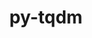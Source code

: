 ---
title: "py-tqdm"
layout: cache
categories: [package, develop]
meta: {"compilers": ["gcc@11.4.0", "gcc@9.4.0", "none"], "num_specs": 126, "num_specs_by_stack": {"e4s": 27, "e4s-neoverse_v1": 12, "e4s-oneapi": 7, "e4s-power": 2, "ml-darwin-aarch64-mps": 20, "ml-linux-aarch64-cpu": 29, "ml-linux-aarch64-cuda": 29, "ml-linux-x86_64-cpu": 29, "ml-linux-x86_64-cuda": 29, "ml-linux-x86_64-rocm": 6, "root": 126}, "oss": ["sequoia", "ubuntu20.04", "ubuntu22.04", "ubuntu24.04"], "platforms": ["darwin", "linux"], "stacks": ["e4s", "e4s-neoverse_v1", "e4s-oneapi", "e4s-power", "ml-darwin-aarch64-mps", "ml-linux-aarch64-cpu", "ml-linux-aarch64-cuda", "ml-linux-x86_64-cpu", "ml-linux-x86_64-cuda", "ml-linux-x86_64-rocm", "root"], "targets": ["aarch64", "neoverse_v1", "ppc64le", "x86_64_v3"], "versions": ["4.65.0", "4.66.3", "4.67.1"]}
spec_details: [{"compiler": "none", "hash": "2kxz7e42pqtkxvcv6kfldqzqljewdb22", "os": "ubuntu24.04", "platform": "linux", "size": "-", "stacks": ["ml-linux-x86_64-cpu", "ml-linux-x86_64-cuda", "root"], "target": "x86_64_v3", "variants": ["build_system=python_pip", "~notebook", "~telegram"], "versions": ["4.67.1"]}, {"compiler": "none", "hash": "2qukssdudwyihzs2pqlsta4igodyrf3f", "os": "ubuntu24.04", "platform": "linux", "size": "-", "stacks": ["ml-linux-aarch64-cpu", "ml-linux-aarch64-cuda", "root"], "target": "aarch64", "variants": ["build_system=python_pip", "~notebook", "~telegram"], "versions": ["4.67.1"]}, {"compiler": "none", "hash": "2wqmj4nf5jwrv3sctgtab3lpdjazatx6", "os": "ubuntu22.04", "platform": "linux", "size": "-", "stacks": ["e4s", "root"], "target": "x86_64_v3", "variants": ["build_system=python_pip", "~notebook", "~telegram"], "versions": ["4.67.1"]}, {"compiler": "gcc@11.4.0", "hash": "32unbakhlczflrobrhl3ts44htmu3ixs", "os": "ubuntu22.04", "platform": "linux", "size": "-", "stacks": ["e4s-neoverse_v1", "root"], "target": "neoverse_v1", "variants": ["build_system=python_pip", "~notebook", "~telegram"], "versions": ["4.66.3"]}, {"compiler": "none", "hash": "34xghnvnkjnm5ptgszslwxiktou6tf7c", "os": "ubuntu22.04", "platform": "linux", "size": "-", "stacks": ["e4s", "root"], "target": "x86_64_v3", "variants": ["build_system=python_pip", "~notebook", "~telegram"], "versions": ["4.67.1"]}, {"compiler": "none", "hash": "3542h4vwyyl477dvb5uxay5x3z667eob", "os": "ubuntu22.04", "platform": "linux", "size": "-", "stacks": ["e4s", "root"], "target": "x86_64_v3", "variants": ["build_system=python_pip", "~notebook", "~telegram"], "versions": ["4.67.1"]}, {"compiler": "none", "hash": "35s6dc5ohbjuj6o2ng2oh3lvayrmbb6e", "os": "ubuntu22.04", "platform": "linux", "size": "-", "stacks": ["e4s", "root"], "target": "x86_64_v3", "variants": ["build_system=python_pip", "~notebook", "~telegram"], "versions": ["4.67.1"]}, {"compiler": "none", "hash": "3cylsrjlduzstmbrx7fu34ev6k2qr5ef", "os": "ubuntu22.04", "platform": "linux", "size": "-", "stacks": ["e4s", "root"], "target": "x86_64_v3", "variants": ["build_system=python_pip", "~notebook", "~telegram"], "versions": ["4.67.1"]}, {"compiler": "none", "hash": "3hlpzjn4wz356q3pnujkuamq4u3r7gne", "os": "ubuntu22.04", "platform": "linux", "size": "-", "stacks": ["e4s-oneapi", "root"], "target": "x86_64_v3", "variants": ["build_system=python_pip", "~notebook", "~telegram"], "versions": ["4.67.1"]}, {"compiler": "none", "hash": "3kzh7jpndnfwgptehqpnxbpgccrepxtx", "os": "ubuntu24.04", "platform": "linux", "size": "-", "stacks": ["ml-linux-aarch64-cpu", "ml-linux-aarch64-cuda", "root"], "target": "aarch64", "variants": ["build_system=python_pip", "~notebook", "~telegram"], "versions": ["4.67.1"]}, {"compiler": "none", "hash": "3q4zpyyvl5cvwm4htp62u5zfmc52mblj", "os": "ubuntu24.04", "platform": "linux", "size": "-", "stacks": ["ml-linux-aarch64-cpu", "ml-linux-aarch64-cuda", "root"], "target": "aarch64", "variants": ["build_system=python_pip", "~notebook", "~telegram"], "versions": ["4.67.1"]}, {"compiler": "none", "hash": "47gbb44woduqbiqiffaanbh4jie4dl2v", "os": "ubuntu22.04", "platform": "linux", "size": "-", "stacks": ["e4s", "root"], "target": "x86_64_v3", "variants": ["build_system=python_pip", "~notebook", "~telegram"], "versions": ["4.67.1"]}, {"compiler": "none", "hash": "4p3cxfrx5t3mcz2majelhcrfunu7bnw6", "os": "ubuntu24.04", "platform": "linux", "size": "-", "stacks": ["ml-linux-x86_64-cpu", "ml-linux-x86_64-cuda", "ml-linux-x86_64-rocm", "root"], "target": "x86_64_v3", "variants": ["build_system=python_pip", "~notebook", "~telegram"], "versions": ["4.67.1"]}, {"compiler": "none", "hash": "4tpjamiboo73gfbvzsc4osfgty67vrk2", "os": "ubuntu24.04", "platform": "linux", "size": "-", "stacks": ["ml-linux-x86_64-cpu", "ml-linux-x86_64-cuda", "root"], "target": "x86_64_v3", "variants": ["build_system=python_pip", "~notebook", "~telegram"], "versions": ["4.67.1"]}, {"compiler": "none", "hash": "5a6feuiaxhkdzz4pe4thmfsby2q56nn7", "os": "ubuntu24.04", "platform": "linux", "size": "-", "stacks": ["ml-linux-aarch64-cpu", "ml-linux-aarch64-cuda", "root"], "target": "aarch64", "variants": ["build_system=python_pip", "~notebook", "~telegram"], "versions": ["4.67.1"]}, {"compiler": "none", "hash": "5lfdbjv543hgobzlxisxhmxtozaqieih", "os": "ubuntu24.04", "platform": "linux", "size": "-", "stacks": ["ml-linux-x86_64-cpu", "ml-linux-x86_64-cuda", "root"], "target": "x86_64_v3", "variants": ["build_system=python_pip", "~notebook", "~telegram"], "versions": ["4.67.1"]}, {"compiler": "none", "hash": "6gb76ehby4mquyc24jegdqiwvrfp35ai", "os": "ubuntu24.04", "platform": "linux", "size": "-", "stacks": ["ml-linux-aarch64-cpu", "ml-linux-aarch64-cuda", "root"], "target": "aarch64", "variants": ["build_system=python_pip", "~notebook", "~telegram"], "versions": ["4.67.1"]}, {"compiler": "none", "hash": "6ra5avddqvznly5hjvqlrxadbl37vjij", "os": "ubuntu22.04", "platform": "linux", "size": "-", "stacks": ["e4s", "root"], "target": "x86_64_v3", "variants": ["build_system=python_pip", "~notebook", "~telegram"], "versions": ["4.67.1"]}, {"compiler": "none", "hash": "6to3lumoowrn3zotu23rzlmvrrzjqp65", "os": "ubuntu24.04", "platform": "linux", "size": "-", "stacks": ["ml-linux-x86_64-cpu", "ml-linux-x86_64-cuda", "root"], "target": "x86_64_v3", "variants": ["build_system=python_pip", "~notebook", "~telegram"], "versions": ["4.67.1"]}, {"compiler": "none", "hash": "6zgox5oo335hhsgtx5omub7ok4ym5bt3", "os": "ubuntu24.04", "platform": "linux", "size": "-", "stacks": ["ml-linux-x86_64-cpu", "ml-linux-x86_64-cuda", "root"], "target": "x86_64_v3", "variants": ["build_system=python_pip", "~notebook", "~telegram"], "versions": ["4.67.1"]}, {"compiler": "none", "hash": "74gp6kuyjfmvcn43goljwmlj4gqfns3t", "os": "ubuntu24.04", "platform": "linux", "size": "-", "stacks": ["ml-linux-x86_64-cpu", "ml-linux-x86_64-cuda", "root"], "target": "x86_64_v3", "variants": ["build_system=python_pip", "~notebook", "~telegram"], "versions": ["4.67.1"]}, {"compiler": "gcc@11.4.0", "hash": "7ohjar5jwvyv3aa6a2ja42kygmwfggeg", "os": "ubuntu22.04", "platform": "linux", "size": "-", "stacks": ["e4s-neoverse_v1", "root"], "target": "neoverse_v1", "variants": ["build_system=python_pip", "~notebook", "~telegram"], "versions": ["4.66.3"]}, {"compiler": "none", "hash": "7w64srpcwy2yacbh4fw53pb3lbe7pq7p", "os": "ubuntu22.04", "platform": "linux", "size": "-", "stacks": ["e4s", "root"], "target": "x86_64_v3", "variants": ["build_system=python_pip", "~notebook", "~telegram"], "versions": ["4.67.1"]}, {"compiler": "none", "hash": "7zr64yww3yuox4gc6xnxfwulrrk6pxj2", "os": "ubuntu24.04", "platform": "linux", "size": "-", "stacks": ["ml-linux-aarch64-cpu", "ml-linux-aarch64-cuda", "root"], "target": "aarch64", "variants": ["build_system=python_pip", "~notebook", "~telegram"], "versions": ["4.67.1"]}, {"compiler": "none", "hash": "aagwts4jgxxja4gqwnbgzc46upplkjax", "os": "ubuntu24.04", "platform": "linux", "size": "-", "stacks": ["ml-linux-aarch64-cpu", "ml-linux-aarch64-cuda", "root"], "target": "aarch64", "variants": ["build_system=python_pip", "~notebook", "~telegram"], "versions": ["4.67.1"]}, {"compiler": "none", "hash": "alm3js47mxjuztfl3uaocxej3jkwg6pv", "os": "ubuntu24.04", "platform": "linux", "size": "-", "stacks": ["ml-linux-aarch64-cpu", "ml-linux-aarch64-cuda", "root"], "target": "aarch64", "variants": ["build_system=python_pip", "~notebook", "~telegram"], "versions": ["4.67.1"]}, {"compiler": "none", "hash": "apmf5ykmexsyethcncirtzgnk2hyny3x", "os": "ubuntu24.04", "platform": "linux", "size": "-", "stacks": ["ml-linux-aarch64-cpu", "ml-linux-aarch64-cuda", "root"], "target": "aarch64", "variants": ["build_system=python_pip", "~notebook", "~telegram"], "versions": ["4.67.1"]}, {"compiler": "none", "hash": "apwypkko47s6czjn5kc4cptsjemunmje", "os": "ubuntu24.04", "platform": "linux", "size": "-", "stacks": ["ml-linux-aarch64-cpu", "ml-linux-aarch64-cuda", "root"], "target": "aarch64", "variants": ["build_system=python_pip", "~notebook", "~telegram"], "versions": ["4.67.1"]}, {"compiler": "none", "hash": "ayq2cmlwlp44fl2iqqnmlvdibn2jzjzp", "os": "ubuntu22.04", "platform": "linux", "size": "-", "stacks": ["e4s-oneapi", "root"], "target": "x86_64_v3", "variants": ["build_system=python_pip", "~notebook", "~telegram"], "versions": ["4.67.1"]}, {"compiler": "none", "hash": "b225pu4vv2bhsbkbgi7cpl7znpmrdank", "os": "sequoia", "platform": "darwin", "size": "-", "stacks": ["ml-darwin-aarch64-mps", "root"], "target": "aarch64", "variants": ["build_system=python_pip", "~notebook", "~telegram"], "versions": ["4.67.1"]}, {"compiler": "none", "hash": "b6vkcm6wqbw3lutik3jd2jamjfvnmmwd", "os": "sequoia", "platform": "darwin", "size": "-", "stacks": ["ml-darwin-aarch64-mps", "root"], "target": "aarch64", "variants": ["build_system=python_pip", "~notebook", "~telegram"], "versions": ["4.67.1"]}, {"compiler": "none", "hash": "bk5djyx7qxclmb5awjrbadk6qpjczgzd", "os": "ubuntu22.04", "platform": "linux", "size": "-", "stacks": ["e4s-oneapi", "root"], "target": "x86_64_v3", "variants": ["build_system=python_pip", "~notebook", "~telegram"], "versions": ["4.67.1"]}, {"compiler": "none", "hash": "bkjblwezg52w2pbzhvwkeexxz5uyjz3b", "os": "ubuntu24.04", "platform": "linux", "size": "-", "stacks": ["ml-linux-x86_64-cpu", "ml-linux-x86_64-cuda", "ml-linux-x86_64-rocm", "root"], "target": "x86_64_v3", "variants": ["build_system=python_pip", "~notebook", "~telegram"], "versions": ["4.67.1"]}, {"compiler": "none", "hash": "bnnzwleiky7i6bk647bub7f57or5rue2", "os": "ubuntu22.04", "platform": "linux", "size": "-", "stacks": ["e4s-oneapi", "root"], "target": "x86_64_v3", "variants": ["build_system=python_pip", "~notebook", "~telegram"], "versions": ["4.67.1"]}, {"compiler": "none", "hash": "boaq7u4eqmmy2oxnggzagble7i6nqfzh", "os": "ubuntu24.04", "platform": "linux", "size": "-", "stacks": ["ml-linux-aarch64-cpu", "ml-linux-aarch64-cuda", "root"], "target": "aarch64", "variants": ["build_system=python_pip", "~notebook", "~telegram"], "versions": ["4.67.1"]}, {"compiler": "none", "hash": "c7yekhuxp3gjon3iejargaovcy75wkxc", "os": "sequoia", "platform": "darwin", "size": "-", "stacks": ["ml-darwin-aarch64-mps", "root"], "target": "aarch64", "variants": ["build_system=python_pip", "~notebook", "~telegram"], "versions": ["4.67.1"]}, {"compiler": "none", "hash": "caaap3p7xkt5nwdd5e35ukh2rlqvcf2d", "os": "ubuntu24.04", "platform": "linux", "size": "-", "stacks": ["ml-linux-x86_64-cpu", "ml-linux-x86_64-cuda", "root"], "target": "x86_64_v3", "variants": ["build_system=python_pip", "~notebook", "~telegram"], "versions": ["4.67.1"]}, {"compiler": "none", "hash": "cv5hkvqhc6dy4d6q5bp6tvg3uzpnwifs", "os": "ubuntu22.04", "platform": "linux", "size": "-", "stacks": ["e4s", "root"], "target": "x86_64_v3", "variants": ["build_system=python_pip", "~notebook", "~telegram"], "versions": ["4.67.1"]}, {"compiler": "none", "hash": "dbhktyeqojf4zavutkjavoeaqwjcy4xe", "os": "ubuntu24.04", "platform": "linux", "size": "-", "stacks": ["ml-linux-aarch64-cpu", "ml-linux-aarch64-cuda", "root"], "target": "aarch64", "variants": ["build_system=python_pip", "~notebook", "~telegram"], "versions": ["4.67.1"]}, {"compiler": "none", "hash": "dlivcln6ffbgshxccnh6cgrvmejdja5s", "os": "ubuntu22.04", "platform": "linux", "size": "-", "stacks": ["e4s-oneapi", "root"], "target": "x86_64_v3", "variants": ["build_system=python_pip", "~notebook", "~telegram"], "versions": ["4.67.1"]}, {"compiler": "none", "hash": "dpp3xyq6w26k5ltchddnixgbhaeelbya", "os": "ubuntu24.04", "platform": "linux", "size": "-", "stacks": ["ml-linux-x86_64-cpu", "ml-linux-x86_64-cuda", "root"], "target": "x86_64_v3", "variants": ["build_system=python_pip", "~notebook", "~telegram"], "versions": ["4.67.1"]}, {"compiler": "none", "hash": "duff5jimjp75jqlzicd7wjzkqxjncigy", "os": "ubuntu24.04", "platform": "linux", "size": "-", "stacks": ["ml-linux-x86_64-cpu", "ml-linux-x86_64-cuda", "root"], "target": "x86_64_v3", "variants": ["build_system=python_pip", "~notebook", "~telegram"], "versions": ["4.67.1"]}, {"compiler": "none", "hash": "eccuamfgm2q4eaa7cwh2qpzdun7eiivo", "os": "sequoia", "platform": "darwin", "size": "-", "stacks": ["ml-darwin-aarch64-mps", "root"], "target": "aarch64", "variants": ["build_system=python_pip", "~notebook", "~telegram"], "versions": ["4.67.1"]}, {"compiler": "none", "hash": "eipjkbntalblqm6ke37ujgg3hdh7iv2v", "os": "ubuntu24.04", "platform": "linux", "size": "-", "stacks": ["ml-linux-x86_64-cpu", "ml-linux-x86_64-cuda", "root"], "target": "x86_64_v3", "variants": ["build_system=python_pip", "~notebook", "~telegram"], "versions": ["4.67.1"]}, {"compiler": "none", "hash": "fbgnykd635zyunrab4cn6tebajqaixrs", "os": "ubuntu24.04", "platform": "linux", "size": "-", "stacks": ["ml-linux-aarch64-cpu", "ml-linux-aarch64-cuda", "root"], "target": "aarch64", "variants": ["build_system=python_pip", "~notebook", "~telegram"], "versions": ["4.67.1"]}, {"compiler": "none", "hash": "ffr6h7c4ruow3blehnd7hpyzaf3vhxp2", "os": "ubuntu24.04", "platform": "linux", "size": "-", "stacks": ["ml-linux-aarch64-cpu", "ml-linux-aarch64-cuda", "root"], "target": "aarch64", "variants": ["build_system=python_pip", "~notebook", "~telegram"], "versions": ["4.67.1"]}, {"compiler": "none", "hash": "fgfmuztldk5enact5tyhsuqhibcmmpo2", "os": "ubuntu24.04", "platform": "linux", "size": "-", "stacks": ["ml-linux-aarch64-cpu", "ml-linux-aarch64-cuda", "root"], "target": "aarch64", "variants": ["build_system=python_pip", "~notebook", "~telegram"], "versions": ["4.67.1"]}, {"compiler": "none", "hash": "fiwa2ku3f7uqwp6ipwcd2xenn5xbimlr", "os": "sequoia", "platform": "darwin", "size": "-", "stacks": ["ml-darwin-aarch64-mps", "root"], "target": "aarch64", "variants": ["build_system=python_pip", "~notebook", "~telegram"], "versions": ["4.67.1"]}, {"compiler": "none", "hash": "fyuk3vkxgzzh3np6drlo2t7lp7cpfk7y", "os": "sequoia", "platform": "darwin", "size": "-", "stacks": ["ml-darwin-aarch64-mps", "root"], "target": "aarch64", "variants": ["build_system=python_pip", "~notebook", "~telegram"], "versions": ["4.67.1"]}, {"compiler": "none", "hash": "gcic5yzdepnw7u654xt4loggvug2u2pq", "os": "ubuntu22.04", "platform": "linux", "size": "-", "stacks": ["e4s", "root"], "target": "x86_64_v3", "variants": ["build_system=python_pip", "~notebook", "~telegram"], "versions": ["4.67.1"]}, {"compiler": "none", "hash": "gi5j2yqsjaarjb5xshb6emmuvhjl2rxj", "os": "ubuntu22.04", "platform": "linux", "size": "-", "stacks": ["e4s", "root"], "target": "x86_64_v3", "variants": ["build_system=python_pip", "~notebook", "~telegram"], "versions": ["4.67.1"]}, {"compiler": "none", "hash": "gnyiykm6vdsjzp5r7l2nlcvhbl4bcjri", "os": "ubuntu24.04", "platform": "linux", "size": "-", "stacks": ["ml-linux-x86_64-cpu", "ml-linux-x86_64-cuda", "root"], "target": "x86_64_v3", "variants": ["build_system=python_pip", "~notebook", "~telegram"], "versions": ["4.67.1"]}, {"compiler": "none", "hash": "gsopiicllzxiyhjtbimldsb3xacsukwj", "os": "ubuntu22.04", "platform": "linux", "size": "-", "stacks": ["e4s", "root"], "target": "x86_64_v3", "variants": ["build_system=python_pip", "~notebook", "~telegram"], "versions": ["4.67.1"]}, {"compiler": "none", "hash": "gwiqwazgcfrwj2zk3pshedit5qbfxwdu", "os": "ubuntu24.04", "platform": "linux", "size": "-", "stacks": ["ml-linux-x86_64-cpu", "ml-linux-x86_64-cuda", "root"], "target": "x86_64_v3", "variants": ["build_system=python_pip", "~notebook", "~telegram"], "versions": ["4.67.1"]}, {"compiler": "none", "hash": "gyfacnjvsvstjkos5hxyimquahsao5a6", "os": "ubuntu24.04", "platform": "linux", "size": "-", "stacks": ["ml-linux-x86_64-cpu", "ml-linux-x86_64-cuda", "root"], "target": "x86_64_v3", "variants": ["build_system=python_pip", "~notebook", "~telegram"], "versions": ["4.67.1"]}, {"compiler": "none", "hash": "gyyd6e6rz5lwweosvkhkljxth7pjmsy6", "os": "ubuntu24.04", "platform": "linux", "size": "-", "stacks": ["ml-linux-aarch64-cpu", "ml-linux-aarch64-cuda", "root"], "target": "aarch64", "variants": ["build_system=python_pip", "~notebook", "~telegram"], "versions": ["4.67.1"]}, {"compiler": "gcc@11.4.0", "hash": "h557kdkb4tuqfqlz6s7hj2kmmvrl3ri3", "os": "ubuntu22.04", "platform": "linux", "size": "-", "stacks": ["e4s-neoverse_v1", "root"], "target": "neoverse_v1", "variants": ["build_system=python_pip", "~notebook", "~telegram"], "versions": ["4.66.3"]}, {"compiler": "none", "hash": "hc2ifnnzqfgu6lmlepfjw6z7qnodxmc7", "os": "ubuntu24.04", "platform": "linux", "size": "-", "stacks": ["ml-linux-x86_64-cpu", "ml-linux-x86_64-cuda", "ml-linux-x86_64-rocm", "root"], "target": "x86_64_v3", "variants": ["build_system=python_pip", "~notebook", "~telegram"], "versions": ["4.67.1"]}, {"compiler": "none", "hash": "hdti7sxt74tty5dri34fecncv5cr52y4", "os": "ubuntu22.04", "platform": "linux", "size": "-", "stacks": ["e4s", "root"], "target": "x86_64_v3", "variants": ["build_system=python_pip", "~notebook", "~telegram"], "versions": ["4.67.1"]}, {"compiler": "none", "hash": "hh6gsay7cw6hgn3m55j2mggyx4dp6cuf", "os": "ubuntu24.04", "platform": "linux", "size": "-", "stacks": ["ml-linux-aarch64-cpu", "ml-linux-aarch64-cuda", "root"], "target": "aarch64", "variants": ["build_system=python_pip", "~notebook", "~telegram"], "versions": ["4.67.1"]}, {"compiler": "gcc@11.4.0", "hash": "ht72pmo54z2g2hm6dz7zjjl3twcfl2ou", "os": "ubuntu22.04", "platform": "linux", "size": "-", "stacks": ["e4s-neoverse_v1", "root"], "target": "neoverse_v1", "variants": ["build_system=python_pip", "~notebook", "~telegram"], "versions": ["4.66.3"]}, {"compiler": "none", "hash": "huu7xrhv4wfdl5qe3u345ideu4nohek4", "os": "ubuntu24.04", "platform": "linux", "size": "-", "stacks": ["ml-linux-aarch64-cpu", "ml-linux-aarch64-cuda", "root"], "target": "aarch64", "variants": ["build_system=python_pip", "~notebook", "~telegram"], "versions": ["4.67.1"]}, {"compiler": "gcc@9.4.0", "hash": "i7ylwkmukhzuxq6qn47ai4u4c2srvolg", "os": "ubuntu20.04", "platform": "linux", "size": "-", "stacks": ["e4s-power", "root"], "target": "ppc64le", "variants": ["build_system=python_pip", "~notebook", "~telegram"], "versions": ["4.66.3"]}, {"compiler": "none", "hash": "ibfep6sg4jrnbcgu6b2oti3gzszlyiph", "os": "ubuntu22.04", "platform": "linux", "size": "-", "stacks": ["e4s", "root"], "target": "x86_64_v3", "variants": ["build_system=python_pip", "~notebook", "~telegram"], "versions": ["4.67.1"]}, {"compiler": "none", "hash": "j3zslcxqlitfoje5jropzhnjdpck6bjl", "os": "ubuntu24.04", "platform": "linux", "size": "-", "stacks": ["ml-linux-x86_64-cpu", "ml-linux-x86_64-cuda", "root"], "target": "x86_64_v3", "variants": ["build_system=python_pip", "~notebook", "~telegram"], "versions": ["4.67.1"]}, {"compiler": "none", "hash": "jbu3lfyrg6byvzkikat3a36ibiot3hhf", "os": "ubuntu24.04", "platform": "linux", "size": "-", "stacks": ["ml-linux-x86_64-cpu", "ml-linux-x86_64-cuda", "root"], "target": "x86_64_v3", "variants": ["build_system=python_pip", "~notebook", "~telegram"], "versions": ["4.67.1"]}, {"compiler": "none", "hash": "jphtznmmoqibohq52oqfkwcijqgakqhi", "os": "sequoia", "platform": "darwin", "size": "-", "stacks": ["ml-darwin-aarch64-mps", "root"], "target": "aarch64", "variants": ["build_system=python_pip", "~notebook", "~telegram"], "versions": ["4.67.1"]}, {"compiler": "none", "hash": "jrqmnim5cosu3mmko6zeunhfzkcqj3ai", "os": "ubuntu22.04", "platform": "linux", "size": "-", "stacks": ["e4s", "root"], "target": "x86_64_v3", "variants": ["build_system=python_pip", "~notebook", "~telegram"], "versions": ["4.67.1"]}, {"compiler": "none", "hash": "jsmllcb6njvfvx2gdsbacue4wfvrgokv", "os": "ubuntu24.04", "platform": "linux", "size": "-", "stacks": ["ml-linux-aarch64-cpu", "ml-linux-aarch64-cuda", "root"], "target": "aarch64", "variants": ["build_system=python_pip", "~notebook", "~telegram"], "versions": ["4.67.1"]}, {"compiler": "none", "hash": "jtfjgvqdircui4inva7fl54s2p7seeeu", "os": "sequoia", "platform": "darwin", "size": "-", "stacks": ["ml-darwin-aarch64-mps", "root"], "target": "aarch64", "variants": ["build_system=python_pip", "~notebook", "~telegram"], "versions": ["4.67.1"]}, {"compiler": "none", "hash": "jtshclh6kbgb5k3ywgx24azk3647j7pi", "os": "ubuntu24.04", "platform": "linux", "size": "-", "stacks": ["ml-linux-x86_64-cpu", "ml-linux-x86_64-cuda", "root"], "target": "x86_64_v3", "variants": ["build_system=python_pip", "~notebook", "~telegram"], "versions": ["4.67.1"]}, {"compiler": "gcc@11.4.0", "hash": "juiymkzy6twfvrpcp2dagtfapf3ay7zc", "os": "ubuntu22.04", "platform": "linux", "size": "-", "stacks": ["e4s-neoverse_v1", "root"], "target": "neoverse_v1", "variants": ["build_system=python_pip", "~notebook", "~telegram"], "versions": ["4.66.3"]}, {"compiler": "none", "hash": "jvy7woe3gyzls4ewbc752oqkh3ios4u3", "os": "ubuntu24.04", "platform": "linux", "size": "-", "stacks": ["ml-linux-aarch64-cpu", "ml-linux-aarch64-cuda", "root"], "target": "aarch64", "variants": ["build_system=python_pip", "~notebook", "~telegram"], "versions": ["4.67.1"]}, {"compiler": "none", "hash": "k462auqufddwv5ghcubskhlwhzbodxpi", "os": "sequoia", "platform": "darwin", "size": "-", "stacks": ["ml-darwin-aarch64-mps", "root"], "target": "aarch64", "variants": ["build_system=python_pip", "~notebook", "~telegram"], "versions": ["4.67.1"]}, {"compiler": "none", "hash": "kif6tmx3d3of5jrced3a5bue5yoxqgph", "os": "ubuntu24.04", "platform": "linux", "size": "-", "stacks": ["ml-linux-x86_64-cpu", "ml-linux-x86_64-cuda", "root"], "target": "x86_64_v3", "variants": ["build_system=python_pip", "~notebook", "~telegram"], "versions": ["4.67.1"]}, {"compiler": "none", "hash": "kofdgjdx5cwnv4k3f647hdz3wcim3pjz", "os": "ubuntu22.04", "platform": "linux", "size": "-", "stacks": ["e4s", "root"], "target": "x86_64_v3", "variants": ["build_system=python_pip", "~notebook", "~telegram"], "versions": ["4.65.0"]}, {"compiler": "none", "hash": "krajsfd3yg6klvxcro4tntnoa44kmemx", "os": "ubuntu22.04", "platform": "linux", "size": "-", "stacks": ["e4s", "root"], "target": "x86_64_v3", "variants": ["build_system=python_pip", "~notebook", "~telegram"], "versions": ["4.67.1"]}, {"compiler": "none", "hash": "ldddjuk76afvizdpjsfgqe63qx2byirf", "os": "ubuntu24.04", "platform": "linux", "size": "-", "stacks": ["ml-linux-aarch64-cpu", "ml-linux-aarch64-cuda", "root"], "target": "aarch64", "variants": ["build_system=python_pip", "~notebook", "~telegram"], "versions": ["4.67.1"]}, {"compiler": "none", "hash": "lewxsldceslsqt2ojr42h4qb3dug5t5t", "os": "ubuntu22.04", "platform": "linux", "size": "-", "stacks": ["e4s-oneapi", "root"], "target": "x86_64_v3", "variants": ["build_system=python_pip", "~notebook", "~telegram"], "versions": ["4.67.1"]}, {"compiler": "none", "hash": "li5o3mwosbrbnjxdryzm2xnznvkjmvce", "os": "ubuntu24.04", "platform": "linux", "size": "-", "stacks": ["ml-linux-x86_64-cpu", "ml-linux-x86_64-cuda", "root"], "target": "x86_64_v3", "variants": ["build_system=python_pip", "~notebook", "~telegram"], "versions": ["4.67.1"]}, {"compiler": "none", "hash": "m2mj52ye4tpid7gbfbw4zhwrtsip4esv", "os": "sequoia", "platform": "darwin", "size": "-", "stacks": ["ml-darwin-aarch64-mps", "root"], "target": "aarch64", "variants": ["build_system=python_pip", "~notebook", "~telegram"], "versions": ["4.67.1"]}, {"compiler": "none", "hash": "mcmtvy3in3jph6blspvvyict65swmqi2", "os": "ubuntu24.04", "platform": "linux", "size": "-", "stacks": ["ml-linux-aarch64-cpu", "ml-linux-aarch64-cuda", "root"], "target": "aarch64", "variants": ["build_system=python_pip", "~notebook", "~telegram"], "versions": ["4.67.1"]}, {"compiler": "none", "hash": "n3vku3vlzxnasequaieefs5vmna6gdkk", "os": "sequoia", "platform": "darwin", "size": "-", "stacks": ["ml-darwin-aarch64-mps", "root"], "target": "aarch64", "variants": ["build_system=python_pip", "~notebook", "~telegram"], "versions": ["4.67.1"]}, {"compiler": "none", "hash": "nmy2ixmzbzbijqsiuzjlgg5kqrslrp6k", "os": "sequoia", "platform": "darwin", "size": "-", "stacks": ["ml-darwin-aarch64-mps", "root"], "target": "aarch64", "variants": ["build_system=python_pip", "~notebook", "~telegram"], "versions": ["4.67.1"]}, {"compiler": "none", "hash": "nvern4dnb5ixnskp7mion23ttbygbcvt", "os": "ubuntu22.04", "platform": "linux", "size": "-", "stacks": ["e4s-oneapi", "root"], "target": "x86_64_v3", "variants": ["build_system=python_pip", "~notebook", "~telegram"], "versions": ["4.67.1"]}, {"compiler": "none", "hash": "ny22g7xvf4cvql56i5dilfnv4c4fvmq4", "os": "ubuntu24.04", "platform": "linux", "size": "-", "stacks": ["ml-linux-x86_64-cpu", "ml-linux-x86_64-cuda", "ml-linux-x86_64-rocm", "root"], "target": "x86_64_v3", "variants": ["build_system=python_pip", "~notebook", "~telegram"], "versions": ["4.67.1"]}, {"compiler": "none", "hash": "o5irnmr72ycnnboz6ctbpu6e533btnvm", "os": "sequoia", "platform": "darwin", "size": "-", "stacks": ["ml-darwin-aarch64-mps", "root"], "target": "aarch64", "variants": ["build_system=python_pip", "~notebook", "~telegram"], "versions": ["4.67.1"]}, {"compiler": "none", "hash": "ovxskcfvdhka7jiw66ukdp2ohjr6xlkm", "os": "ubuntu24.04", "platform": "linux", "size": "-", "stacks": ["ml-linux-aarch64-cpu", "ml-linux-aarch64-cuda", "root"], "target": "aarch64", "variants": ["build_system=python_pip", "~notebook", "~telegram"], "versions": ["4.67.1"]}, {"compiler": "none", "hash": "p3phrbcdphv26hve2wcqcciityumtzp4", "os": "ubuntu22.04", "platform": "linux", "size": "-", "stacks": ["e4s", "root"], "target": "x86_64_v3", "variants": ["build_system=python_pip", "~notebook", "~telegram"], "versions": ["4.67.1"]}, {"compiler": "none", "hash": "p463ft74z2n7rv7hoxzvpw5bueu33nzf", "os": "ubuntu22.04", "platform": "linux", "size": "-", "stacks": ["e4s", "root"], "target": "x86_64_v3", "variants": ["build_system=python_pip", "~notebook", "~telegram"], "versions": ["4.67.1"]}, {"compiler": "none", "hash": "p4xwnoxd6gvvfuimlgueixujlgxlrodd", "os": "ubuntu24.04", "platform": "linux", "size": "-", "stacks": ["ml-linux-x86_64-cpu", "ml-linux-x86_64-cuda", "root"], "target": "x86_64_v3", "variants": ["build_system=python_pip", "~notebook", "~telegram"], "versions": ["4.67.1"]}, {"compiler": "gcc@11.4.0", "hash": "pnizjd2lwghmefvnr637v6rbjgholvut", "os": "ubuntu22.04", "platform": "linux", "size": "-", "stacks": ["e4s-neoverse_v1", "root"], "target": "neoverse_v1", "variants": ["build_system=python_pip", "~notebook", "~telegram"], "versions": ["4.66.3"]}, {"compiler": "gcc@9.4.0", "hash": "pszprl77e37g4ldm76pl3pqfyp6drq66", "os": "ubuntu20.04", "platform": "linux", "size": "-", "stacks": ["e4s-power", "root"], "target": "ppc64le", "variants": ["build_system=python_pip", "~notebook", "~telegram"], "versions": ["4.66.3"]}, {"compiler": "gcc@11.4.0", "hash": "ptruxjmpu5jaywhgrpcnomhvvvxqdnc5", "os": "ubuntu22.04", "platform": "linux", "size": "-", "stacks": ["e4s-neoverse_v1", "root"], "target": "neoverse_v1", "variants": ["build_system=python_pip", "~notebook", "~telegram"], "versions": ["4.66.3"]}, {"compiler": "none", "hash": "qc6weyp6ydo4r5lvex7rrakefng4awj3", "os": "ubuntu22.04", "platform": "linux", "size": "-", "stacks": ["e4s", "root"], "target": "x86_64_v3", "variants": ["build_system=python_pip", "~notebook", "~telegram"], "versions": ["4.67.1"]}, {"compiler": "none", "hash": "qncbhn72ogupm63bln6pvojkrgxwmisu", "os": "ubuntu22.04", "platform": "linux", "size": "-", "stacks": ["e4s", "root"], "target": "x86_64_v3", "variants": ["build_system=python_pip", "~notebook", "~telegram"], "versions": ["4.67.1"]}, {"compiler": "none", "hash": "qsonn6zxrsdjuiqvjgezfrb4quutb3vf", "os": "ubuntu22.04", "platform": "linux", "size": "-", "stacks": ["e4s", "root"], "target": "x86_64_v3", "variants": ["build_system=python_pip", "~notebook", "~telegram"], "versions": ["4.67.1"]}, {"compiler": "gcc@11.4.0", "hash": "r5gxubq2xju3fhai2yrodhnlaxpods3r", "os": "ubuntu22.04", "platform": "linux", "size": "-", "stacks": ["e4s-neoverse_v1", "root"], "target": "neoverse_v1", "variants": ["build_system=python_pip", "~notebook", "~telegram"], "versions": ["4.66.3"]}, {"compiler": "gcc@11.4.0", "hash": "ral2wjwgib3vh6qtf4hi3jl5l42ns5t7", "os": "ubuntu22.04", "platform": "linux", "size": "-", "stacks": ["e4s-neoverse_v1", "root"], "target": "neoverse_v1", "variants": ["build_system=python_pip", "~notebook", "~telegram"], "versions": ["4.66.3"]}, {"compiler": "none", "hash": "rbeqeufro67lu3addj5l2bt7ixwd5bau", "os": "ubuntu22.04", "platform": "linux", "size": "-", "stacks": ["e4s", "root"], "target": "x86_64_v3", "variants": ["build_system=python_pip", "~notebook", "~telegram"], "versions": ["4.67.1"]}, {"compiler": "none", "hash": "sb3mjvhtsl2ilfqmlbrhxe4wameg4uli", "os": "sequoia", "platform": "darwin", "size": "-", "stacks": ["ml-darwin-aarch64-mps", "root"], "target": "aarch64", "variants": ["build_system=python_pip", "~notebook", "~telegram"], "versions": ["4.67.1"]}, {"compiler": "gcc@11.4.0", "hash": "sgewtydxzhf6kknbzajwbiat5cy366zm", "os": "ubuntu22.04", "platform": "linux", "size": "-", "stacks": ["e4s-neoverse_v1", "root"], "target": "neoverse_v1", "variants": ["build_system=python_pip", "~notebook", "~telegram"], "versions": ["4.66.3"]}, {"compiler": "none", "hash": "shrooknrw7gognmrwrn3kqmrqfmnjth5", "os": "ubuntu24.04", "platform": "linux", "size": "-", "stacks": ["ml-linux-aarch64-cpu", "ml-linux-aarch64-cuda", "root"], "target": "aarch64", "variants": ["build_system=python_pip", "~notebook", "~telegram"], "versions": ["4.67.1"]}, {"compiler": "none", "hash": "spitgovna3aq7kdjr42suu3shskn2w32", "os": "ubuntu22.04", "platform": "linux", "size": "-", "stacks": ["e4s", "root"], "target": "x86_64_v3", "variants": ["build_system=python_pip", "~notebook", "~telegram"], "versions": ["4.67.1"]}, {"compiler": "none", "hash": "sxetb5z5rywxp67bvtmpv4a4vywko2b7", "os": "sequoia", "platform": "darwin", "size": "-", "stacks": ["ml-darwin-aarch64-mps", "root"], "target": "aarch64", "variants": ["build_system=python_pip", "~notebook", "~telegram"], "versions": ["4.67.1"]}, {"compiler": "none", "hash": "tbcpomwqy3jqc3er723yolq3xoa3a7h5", "os": "ubuntu22.04", "platform": "linux", "size": "-", "stacks": ["e4s", "root"], "target": "x86_64_v3", "variants": ["build_system=python_pip", "~notebook", "~telegram"], "versions": ["4.67.1"]}, {"compiler": "none", "hash": "tsvwtomeecjyjzk3hlcabxgnpeght4f6", "os": "sequoia", "platform": "darwin", "size": "-", "stacks": ["ml-darwin-aarch64-mps", "root"], "target": "aarch64", "variants": ["build_system=python_pip", "~notebook", "~telegram"], "versions": ["4.67.1"]}, {"compiler": "none", "hash": "tu6zpfgygtxpifx77rmoxnkr5eq5xgqd", "os": "ubuntu24.04", "platform": "linux", "size": "-", "stacks": ["ml-linux-x86_64-cpu", "ml-linux-x86_64-cuda", "ml-linux-x86_64-rocm", "root"], "target": "x86_64_v3", "variants": ["build_system=python_pip", "~notebook", "~telegram"], "versions": ["4.67.1"]}, {"compiler": "none", "hash": "uhtjqmovivjvwf3cbwosq73k7mnyhtmw", "os": "ubuntu24.04", "platform": "linux", "size": "-", "stacks": ["ml-linux-x86_64-cpu", "ml-linux-x86_64-cuda", "root"], "target": "x86_64_v3", "variants": ["build_system=python_pip", "~notebook", "~telegram"], "versions": ["4.67.1"]}, {"compiler": "none", "hash": "uvw3envo6paka56drr7h56uzchuheq3y", "os": "ubuntu24.04", "platform": "linux", "size": "-", "stacks": ["ml-linux-x86_64-cpu", "ml-linux-x86_64-cuda", "root"], "target": "x86_64_v3", "variants": ["build_system=python_pip", "~notebook", "~telegram"], "versions": ["4.67.1"]}, {"compiler": "none", "hash": "vterjcwnkzurcdwhamllhy53b4uicru4", "os": "sequoia", "platform": "darwin", "size": "-", "stacks": ["ml-darwin-aarch64-mps", "root"], "target": "aarch64", "variants": ["build_system=python_pip", "~notebook", "~telegram"], "versions": ["4.67.1"]}, {"compiler": "none", "hash": "vzvdpjazcrg4lvoih2itzes2zlwcbia7", "os": "ubuntu24.04", "platform": "linux", "size": "-", "stacks": ["ml-linux-x86_64-cpu", "ml-linux-x86_64-cuda", "root"], "target": "x86_64_v3", "variants": ["build_system=python_pip", "~notebook", "~telegram"], "versions": ["4.67.1"]}, {"compiler": "none", "hash": "w25ofwwslmjpiigtub5rzjsajqwko7tp", "os": "ubuntu24.04", "platform": "linux", "size": "-", "stacks": ["ml-linux-x86_64-cpu", "ml-linux-x86_64-cuda", "root"], "target": "x86_64_v3", "variants": ["build_system=python_pip", "~notebook", "~telegram"], "versions": ["4.67.1"]}, {"compiler": "none", "hash": "w4yd3moitgjzyqquk4rqbzcprcwrpitm", "os": "ubuntu24.04", "platform": "linux", "size": "-", "stacks": ["ml-linux-aarch64-cpu", "ml-linux-aarch64-cuda", "root"], "target": "aarch64", "variants": ["build_system=python_pip", "~notebook", "~telegram"], "versions": ["4.67.1"]}, {"compiler": "none", "hash": "wd47ko33npyjwotoqvclmsgv3kyhcv5k", "os": "ubuntu24.04", "platform": "linux", "size": "-", "stacks": ["ml-linux-aarch64-cpu", "ml-linux-aarch64-cuda", "root"], "target": "aarch64", "variants": ["build_system=python_pip", "~notebook", "~telegram"], "versions": ["4.67.1"]}, {"compiler": "none", "hash": "wptgcglicppqsrcin77yv3n3lp5ya5yk", "os": "ubuntu22.04", "platform": "linux", "size": "-", "stacks": ["e4s", "root"], "target": "x86_64_v3", "variants": ["build_system=python_pip", "~notebook", "~telegram"], "versions": ["4.67.1"]}, {"compiler": "none", "hash": "wqpwounslzvkaiku7ww7ngmerjcti7c5", "os": "ubuntu24.04", "platform": "linux", "size": "-", "stacks": ["ml-linux-aarch64-cpu", "ml-linux-aarch64-cuda", "root"], "target": "aarch64", "variants": ["build_system=python_pip", "~notebook", "~telegram"], "versions": ["4.67.1"]}, {"compiler": "none", "hash": "yiplomlw24l6yv4gdwq5zc6etrgq7vjs", "os": "sequoia", "platform": "darwin", "size": "-", "stacks": ["ml-darwin-aarch64-mps", "root"], "target": "aarch64", "variants": ["build_system=python_pip", "~notebook", "~telegram"], "versions": ["4.67.1"]}, {"compiler": "none", "hash": "yqlbpluirfyiv3opewlg4qzbi4zfp2rs", "os": "ubuntu24.04", "platform": "linux", "size": "-", "stacks": ["ml-linux-aarch64-cpu", "ml-linux-aarch64-cuda", "root"], "target": "aarch64", "variants": ["build_system=python_pip", "~notebook", "~telegram"], "versions": ["4.67.1"]}, {"compiler": "none", "hash": "yu2fiqsvrjdjbuulj6ugjf4rungt5muv", "os": "sequoia", "platform": "darwin", "size": "-", "stacks": ["ml-darwin-aarch64-mps", "root"], "target": "aarch64", "variants": ["build_system=python_pip", "~notebook", "~telegram"], "versions": ["4.67.1"]}, {"compiler": "none", "hash": "zd4isrlukaoo42ljxixueehf53bf23lo", "os": "ubuntu24.04", "platform": "linux", "size": "-", "stacks": ["ml-linux-x86_64-cpu", "ml-linux-x86_64-cuda", "ml-linux-x86_64-rocm", "root"], "target": "x86_64_v3", "variants": ["build_system=python_pip", "~notebook", "~telegram"], "versions": ["4.67.1"]}, {"compiler": "none", "hash": "zh6c34zh7ktq5oq7qpz2ujdyir5weohj", "os": "ubuntu24.04", "platform": "linux", "size": "-", "stacks": ["ml-linux-aarch64-cpu", "ml-linux-aarch64-cuda", "root"], "target": "aarch64", "variants": ["build_system=python_pip", "~notebook", "~telegram"], "versions": ["4.67.1"]}, {"compiler": "none", "hash": "zjaya27g2zio5jqcndifidshhrbatmv6", "os": "sequoia", "platform": "darwin", "size": "-", "stacks": ["ml-darwin-aarch64-mps", "root"], "target": "aarch64", "variants": ["build_system=python_pip", "~notebook", "~telegram"], "versions": ["4.67.1"]}, {"compiler": "none", "hash": "zjonuio3rmuruwk3s6m5fong7zexdzoc", "os": "ubuntu22.04", "platform": "linux", "size": "-", "stacks": ["e4s", "root"], "target": "x86_64_v3", "variants": ["build_system=python_pip", "~notebook", "~telegram"], "versions": ["4.67.1"]}, {"compiler": "gcc@11.4.0", "hash": "zot7uwlqhdbanz4ixi3cwyvsiy5a7hpr", "os": "ubuntu22.04", "platform": "linux", "size": "-", "stacks": ["e4s-neoverse_v1", "root"], "target": "neoverse_v1", "variants": ["build_system=python_pip", "~notebook", "~telegram"], "versions": ["4.66.3"]}, {"compiler": "gcc@11.4.0", "hash": "zzda3xjiqhhq5w56w2rztm5xtzp4ghcm", "os": "ubuntu22.04", "platform": "linux", "size": "-", "stacks": ["e4s-neoverse_v1", "root"], "target": "neoverse_v1", "variants": ["build_system=python_pip", "~notebook", "~telegram"], "versions": ["4.66.3"]}]
---